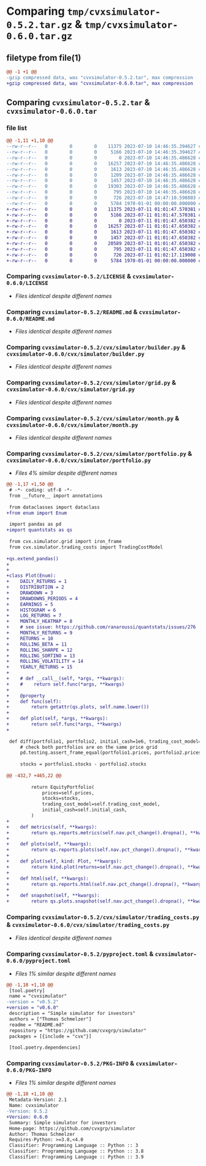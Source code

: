 # Comparing `tmp/cvxsimulator-0.5.2.tar.gz` & `tmp/cvxsimulator-0.6.0.tar.gz`

## filetype from file(1)

```diff
@@ -1 +1 @@
-gzip compressed data, was "cvxsimulator-0.5.2.tar", max compression
+gzip compressed data, was "cvxsimulator-0.6.0.tar", max compression
```

## Comparing `cvxsimulator-0.5.2.tar` & `cvxsimulator-0.6.0.tar`

### file list

```diff
@@ -1,11 +1,10 @@
--rw-r--r--   0        0        0    11375 2023-07-10 14:46:35.394627 cvxsimulator-0.5.2/LICENSE
--rw-r--r--   0        0        0     5166 2023-07-10 14:46:35.394627 cvxsimulator-0.5.2/README.md
--rw-r--r--   0        0        0        0 2023-07-10 14:46:35.486628 cvxsimulator-0.5.2/cvx/simulator/__init__.py
--rw-r--r--   0        0        0    16257 2023-07-10 14:46:35.486628 cvxsimulator-0.5.2/cvx/simulator/builder.py
--rw-r--r--   0        0        0     1613 2023-07-10 14:46:35.486628 cvxsimulator-0.5.2/cvx/simulator/grid.py
--rw-r--r--   0        0        0     1209 2023-07-10 14:46:35.486628 cvxsimulator-0.5.2/cvx/simulator/metrics.py
--rw-r--r--   0        0        0     1457 2023-07-10 14:46:35.486628 cvxsimulator-0.5.2/cvx/simulator/month.py
--rw-r--r--   0        0        0    19303 2023-07-10 14:46:35.486628 cvxsimulator-0.5.2/cvx/simulator/portfolio.py
--rw-r--r--   0        0        0      795 2023-07-10 14:46:35.486628 cvxsimulator-0.5.2/cvx/simulator/trading_costs.py
--rw-r--r--   0        0        0      726 2023-07-10 14:47:10.598803 cvxsimulator-0.5.2/pyproject.toml
--rw-r--r--   0        0        0     5784 1970-01-01 00:00:00.000000 cvxsimulator-0.5.2/PKG-INFO
+-rw-r--r--   0        0        0    11375 2023-07-11 01:01:47.570381 cvxsimulator-0.6.0/LICENSE
+-rw-r--r--   0        0        0     5166 2023-07-11 01:01:47.570381 cvxsimulator-0.6.0/README.md
+-rw-r--r--   0        0        0        0 2023-07-11 01:01:47.650382 cvxsimulator-0.6.0/cvx/simulator/__init__.py
+-rw-r--r--   0        0        0    16257 2023-07-11 01:01:47.650382 cvxsimulator-0.6.0/cvx/simulator/builder.py
+-rw-r--r--   0        0        0     1613 2023-07-11 01:01:47.650382 cvxsimulator-0.6.0/cvx/simulator/grid.py
+-rw-r--r--   0        0        0     1457 2023-07-11 01:01:47.650382 cvxsimulator-0.6.0/cvx/simulator/month.py
+-rw-r--r--   0        0        0    20589 2023-07-11 01:01:47.650382 cvxsimulator-0.6.0/cvx/simulator/portfolio.py
+-rw-r--r--   0        0        0      795 2023-07-11 01:01:47.650382 cvxsimulator-0.6.0/cvx/simulator/trading_costs.py
+-rw-r--r--   0        0        0      726 2023-07-11 01:02:17.119008 cvxsimulator-0.6.0/pyproject.toml
+-rw-r--r--   0        0        0     5784 1970-01-01 00:00:00.000000 cvxsimulator-0.6.0/PKG-INFO
```

### Comparing `cvxsimulator-0.5.2/LICENSE` & `cvxsimulator-0.6.0/LICENSE`

 * *Files identical despite different names*

### Comparing `cvxsimulator-0.5.2/README.md` & `cvxsimulator-0.6.0/README.md`

 * *Files identical despite different names*

### Comparing `cvxsimulator-0.5.2/cvx/simulator/builder.py` & `cvxsimulator-0.6.0/cvx/simulator/builder.py`

 * *Files identical despite different names*

### Comparing `cvxsimulator-0.5.2/cvx/simulator/grid.py` & `cvxsimulator-0.6.0/cvx/simulator/grid.py`

 * *Files identical despite different names*

### Comparing `cvxsimulator-0.5.2/cvx/simulator/month.py` & `cvxsimulator-0.6.0/cvx/simulator/month.py`

 * *Files identical despite different names*

### Comparing `cvxsimulator-0.5.2/cvx/simulator/portfolio.py` & `cvxsimulator-0.6.0/cvx/simulator/portfolio.py`

 * *Files 4% similar despite different names*

```diff
@@ -1,17 +1,50 @@
 # -*- coding: utf-8 -*-
 from __future__ import annotations
 
 from dataclasses import dataclass
+from enum import Enum
 
 import pandas as pd
+import quantstats as qs
 
 from cvx.simulator.grid import iron_frame
 from cvx.simulator.trading_costs import TradingCostModel
 
+qs.extend_pandas()
+
+
+class Plot(Enum):
+    DAILY_RETURNS = 1
+    DISTRIBUTION = 2
+    DRAWDOWN = 3
+    DRAWDOWNS_PERIODS = 4
+    EARNINGS = 5
+    HISTOGRAM = 6
+    LOG_RETURNS = 7
+    MONTHLY_HEATMAP = 8
+    # see issue: https://github.com/ranaroussi/quantstats/issues/276
+    MONTHLY_RETURNS = 9
+    RETURNS = 10
+    ROLLING_BETA = 11
+    ROLLING_SHARPE = 12
+    ROLLING_SORTINO = 13
+    ROLLING_VOLATILITY = 14
+    YEARLY_RETURNS = 15
+
+    # def __call__(self, *args, **kwargs):
+    #    return self.func(*args, **kwargs)
+
+    @property
+    def func(self):
+        return getattr(qs.plots, self.name.lower())
+
+    def plot(self, *args, **kwargs):
+        return self.func(*args, **kwargs)
+
 
 def diff(portfolio1, portfolio2, initial_cash=1e6, trading_cost_model=None):
     # check both portfolios are on the same price grid
     pd.testing.assert_frame_equal(portfolio1.prices, portfolio2.prices)
 
     stocks = portfolio1.stocks - portfolio2.stocks
 
@@ -432,7 +465,22 @@
 
         return EquityPortfolio(
             prices=self.prices,
             stocks=stocks,
             trading_cost_model=self.trading_cost_model,
             initial_cash=self.initial_cash,
         )
+
+    def metrics(self, **kwargs):
+        return qs.reports.metrics(self.nav.pct_change().dropna(), **kwargs)
+
+    def plots(self, **kwargs):
+        return qs.reports.plots(self.nav.pct_change().dropna(), **kwargs)
+
+    def plot(self, kind: Plot, **kwargs):
+        return kind.plot(returns=self.nav.pct_change().dropna(), **kwargs)
+
+    def html(self, **kwargs):
+        return qs.reports.html(self.nav.pct_change().dropna(), **kwargs)
+
+    def snapshot(self, **kwargs):
+        return qs.plots.snapshot(self.nav.pct_change().dropna(), **kwargs)
```

### Comparing `cvxsimulator-0.5.2/cvx/simulator/trading_costs.py` & `cvxsimulator-0.6.0/cvx/simulator/trading_costs.py`

 * *Files identical despite different names*

### Comparing `cvxsimulator-0.5.2/pyproject.toml` & `cvxsimulator-0.6.0/pyproject.toml`

 * *Files 1% similar despite different names*

```diff
@@ -1,10 +1,10 @@
 [tool.poetry]
 name = "cvxsimulator"
-version = "v0.5.2"
+version = "v0.6.0"
 description = "Simple simulator for investors"
 authors = ["Thomas Schmelzer"]
 readme = "README.md"
 repository = "https://github.com/cvxgrp/simulator"
 packages = [{include = "cvx"}]
 
 [tool.poetry.dependencies]
```

### Comparing `cvxsimulator-0.5.2/PKG-INFO` & `cvxsimulator-0.6.0/PKG-INFO`

 * *Files 1% similar despite different names*

```diff
@@ -1,10 +1,10 @@
 Metadata-Version: 2.1
 Name: cvxsimulator
-Version: 0.5.2
+Version: 0.6.0
 Summary: Simple simulator for investors
 Home-page: https://github.com/cvxgrp/simulator
 Author: Thomas Schmelzer
 Requires-Python: >=3.8,<4.0
 Classifier: Programming Language :: Python :: 3
 Classifier: Programming Language :: Python :: 3.8
 Classifier: Programming Language :: Python :: 3.9
```

